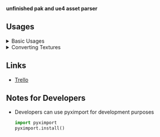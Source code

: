 **unfinished pak and ue4 asset parser**


## Usages

<details>
<summary>Basic Usages</summary>

```python
from UE4Parse.Provider import FGame, Provider, MappingProvider
from UE4Parse.Assets.Objects.EUEVersion import EUEVersion
from UE4Parse.Encryption import FAESKey

import logging

logging.getLogger("UE4Parse").setLevel(logging.INFO)  # set logging level

path = r"C:\Program Files\Epic Games\Fortnite\FortniteGame\Content\Paks"

aeskeys = {
    "00000000000000000000000000000000": FAESKey("0xFE478B39DF1B1D4E8D8DFD38272F216DBE933E7F80ADCC45DC4108D70428F37D"),
    # main key
    "pakchunk1007-WindowsClient": FAESKey("397ba3ba988d44d4faf9bd60d5d8362173ed750c9fa0d3d4bafb60a9f5e79446"),
}

mappings = MappingProvider()

game = FGame()
game.UEVersion = EUEVersion.LATEST

provider = Provider(path, mappings=mappings, GameInfo=game)
provider = Provider(path)
provider.read_paks(aeskeys)

package_path = 'FortniteGame/Content/Animation/Game/MainPlayer/Skydive/ParaGlide/MechanicalEngineer/BS_MechanicalEngineer_Into_NoPack_GLIDER'

package = provider.get_package(package_path)
if package is not None:
    package.save_package("Assets")  # saves .uasset, .uexp etc.
    package.save_json("Assets")  # saves serialized json
```
</details>
<details>
<summary>Converting Textures</summary>

```python
package = provider.get_package(somepackagepath)
parsed_package = package.parse_package()
if texture := parsed_package.find_export_of_type("Texture2D"):
    image = texture.decode()  # returns PIL Image object
    image.save(f"{os.path.basename(os.path.splitext(package.get_name())[0])}.png", "PNG")  # save image
    # for more information refer to https://pillow.readthedocs.io/en/stable/reference/Image.html?highlight=Image#PIL.Image.Image
```
</details>


## Links

- [Trello](https://trello.com/b/yp0hx22L/pyue4parse)

## Notes for Developers

- Developers can use pyximport for development purposes 

    ```python 
    import pyximport
    pyximport.install()
    ```
